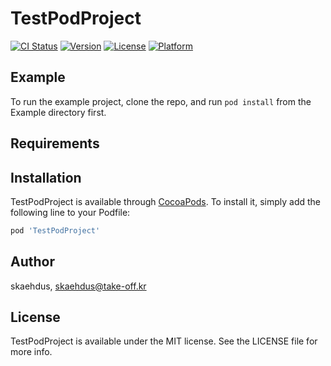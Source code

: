 # TestPodProject

[![CI Status](https://img.shields.io/travis/skaehdus/TestPodProject.svg?style=flat)](https://travis-ci.org/skaehdus/TestPodProject)
[![Version](https://img.shields.io/cocoapods/v/TestPodProject.svg?style=flat)](https://cocoapods.org/pods/TestPodProject)
[![License](https://img.shields.io/cocoapods/l/TestPodProject.svg?style=flat)](https://cocoapods.org/pods/TestPodProject)
[![Platform](https://img.shields.io/cocoapods/p/TestPodProject.svg?style=flat)](https://cocoapods.org/pods/TestPodProject)

## Example

To run the example project, clone the repo, and run `pod install` from the Example directory first.

## Requirements

## Installation

TestPodProject is available through [CocoaPods](https://cocoapods.org). To install
it, simply add the following line to your Podfile:

```ruby
pod 'TestPodProject'
```

## Author

skaehdus, skaehdus@take-off.kr

## License

TestPodProject is available under the MIT license. See the LICENSE file for more info.
